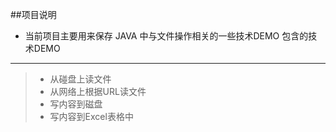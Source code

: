##项目说明
* 当前项目主要用来保存 JAVA 中与文件操作相关的一些技术DEMO
包含的技术DEMO
-----------
>* 从碰盘上读文件 
>* 从网络上根据URL读文件 
>* 写内容到磁盘
>* 写内容到Excel表格中